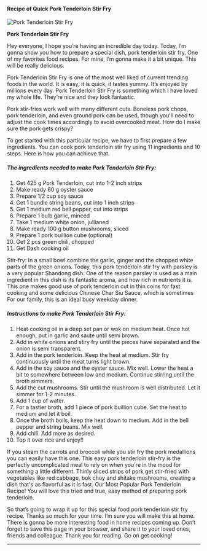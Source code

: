             

#### Recipe of Quick Pork Tenderloin Stir Fry

![Pork Tenderloin Stir Fry](https://img-global.cpcdn.com/recipes/4ade5fd3ad445323/751x532cq70/pork-tenderloin-stir-fry-recipe-main-photo.jpg)

**Pork Tenderloin Stir Fry**

Hey everyone, I hope you’re having an incredible day today. Today, I’m gonna show you how to prepare a special dish, pork tenderloin stir fry. One of my favorites food recipes. For mine, I’m gonna make it a bit unique. This will be really delicious.

Pork Tenderloin Stir Fry is one of the most well liked of current trending foods in the world. It is easy, it is quick, it tastes yummy. It’s enjoyed by millions every day. Pork Tenderloin Stir Fry is something which I have loved my whole life. They’re nice and they look fantastic.

Pork stir-fries work well with many different cuts. Boneless pork chops, pork tenderloin, and even ground pork can be used, though you'll need to adjust the cook times accordingly to avoid overcooked meat. How do I make sure the pork gets crispy?

To get started with this particular recipe, we have to first prepare a few ingredients. You can cook pork tenderloin stir fry using 11 ingredients and 10 steps. Here is how you can achieve that.

##### The ingredients needed to make Pork Tenderloin Stir Fry:

1.  Get 425 g Pork Tenderloin, cut into 1-2 inch strips
2.  Make ready 60 g oyster sauce
3.  Prepare 1/2 cup soy sauce
4.  Get 1 bundle string beans, cut into 1 inch strips
5.  Get 1 medium red bell pepper, cut into strips
6.  Prepare 1 bulb garlic, minced
7.  Take 1 medium white onion, jullianed
8.  Make ready 100 g button mushrooms, sliced
9.  Prepare 1 pork buillion cube (optional)
10.  Get 2 pcs green chili, chopped
11.  Get Dash cooking oil

Stir-fry: In a small bowl combine the garlic, ginger and the chopped white parts of the green onions. Today, this pork tenderloin stir fry with parsley is a very popular Shandong dish. One of the reason parsley is used as a main ingredient in this dish is its fantastic aroma, and how rich in nutrients it is. This one makes good use of pork tenderloin cut in thin coins for fast cooking and some delicious Chinese Char Siu Sauce, which is sometimes For our family, this is an ideal busy weekday dinner.

##### Instructions to make Pork Tenderloin Stir Fry:

1.  Heat cooking oil in a deep set pan or wok on medium heat. Once hot enough, put in garlic and saute until semi brown.
2.  Add in white onions and stiry fry until the pieces have separated and the onion is semi transparent.
3.  Add in the pork tenderloin. Keep the heat at medium. Stir fry continuously until the meat turns light brown.
4.  Add in the soy sauce and the oyster sauce. Mix well. Lower the heat a bit to somewhere between low and medium. Continue stirring until the broth simmers.
5.  Add the cut mushrooms. Stir until the mushroom is well distributed. Let it simmer for 1-2 minutes.
6.  Add 1 cup of water.
7.  For a tastier broth, add 1 piece of pork buillion cube. Set the heat to medium and let it boil.
8.  Once the broth boils, keep the heat down to medium. Add in the bell pepper and string beans. Mix well.
9.  Add chili. Add more as desired.
10.  Top it over rice and enjoy!!

If you steam the carrots and broccoli while you stir fry the pork medallions you can easily have this one. This easy pork tenderloin stir-fry is the perfectly uncomplicated meal to rely on when you're in the mood for something a little different. Thinly sliced strips of pork get stir-fried with vegetables like red cabbage, bok choy and shitake mushrooms, creating a dish that's as flavorful as it is fast. Our Most Popular Pork Tenderloin Recipe! You will love this tried and true, easy method of preparing pork tenderloin.

So that’s going to wrap it up for this special food pork tenderloin stir fry recipe. Thanks so much for your time. I’m sure you will make this at home. There is gonna be more interesting food in home recipes coming up. Don’t forget to save this page in your browser, and share it to your loved ones, friends and colleague. Thank you for reading. Go on get cooking!

* * *